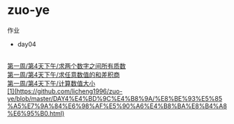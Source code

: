 # zuo-ye
作业
- day04
<br>
 <a href="https://github.com/licheng1996/zuo-ye/blob/master/DAY4%E4%BD%9C%E4%B8%9A/%E6%B1%82%E4%B8%A4%E4%B8%AA%E6%95%B0%E5%AD%97%E4%B9%8B%E9%97%B4%E6%89%80%E6%9C%89%E8%B4%A8%E6%95%B0.html">第一周/第4天下午/求两个数字之间所有质数</a><br>
 <a href="https://github.com/licheng1996/zuo-ye/blob/master/DAY4%E4%BD%9C%E4%B8%9A/%E6%B1%82%E4%BB%BB%E6%84%8F%E6%95%B0%E5%80%BC%E7%9A%84%E5%92%8C%E5%B7%AE%E7%A7%AF%E5%95%86.html">第一周/第4天下午/求任意数值的和差积商</a><br>
 <a href="https://github.com/licheng1996/zuo-ye/blob/master/DAY4%E4%BD%9C%E4%B8%9A/%E8%AE%A1%E7%AE%97%E5%87%BD%E6%95%B0%E5%A4%A7%E5%B0%8F.html">第一周/第4天下午/计算数值大小</a><br>
 <a href>
[1](https://github.com/licheng1996/zuo-ye/blob/master/DAY4%E4%BD%9C%E4%B8%9A/%E8%BE%93%E5%85%A5%E7%9A%84%E6%98%AF%E5%90%A6%E4%B8%BA%E8%B4%A8%E6%95%B0.html)
